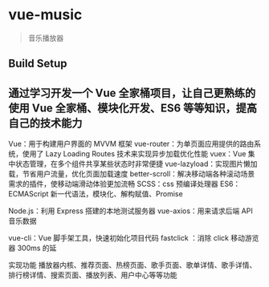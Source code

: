 # vue-music

> 音乐播放器

## Build Setup

通过学习开发一个 Vue 全家桶项目，让自己更熟练的使用 Vue 全家桶、模块化开发、ES6 等等知识，提高自己的技术能力
--
Vue：用于构建用户界面的 MVVM 框架
vue-router：为单页面应用提供的路由系统，使用了 Lazy Loading Routes 技术来实现异步加载优化性能
vuex：Vue 集中状态管理，在多个组件共享某些状态时非常便捷
vue-lazyload：实现图片懒加载，节省用户流量，优化页面加载速度
better-scroll：解决移动端各种滚动场景需求的插件，使移动端滑动体验更加流畅
SCSS：css 预编译处理器
ES6：ECMAScript 新一代语法，模块化、解构赋值、Promise 
 
Node.js：利用 Express 搭建的本地测试服务器
vue-axios：用来请求后端 API 音乐数据
 
vue-cli：Vue 脚手架工具，快速初始化项目代码
fastclick ：消除 click 移动游览器 300ms 的延

实现功能
播放器内核、推荐页面、热榜页面、歌手页面、歌单详情、歌手详情、排行榜详情、搜索页面、播放列表、用户中心等等功能